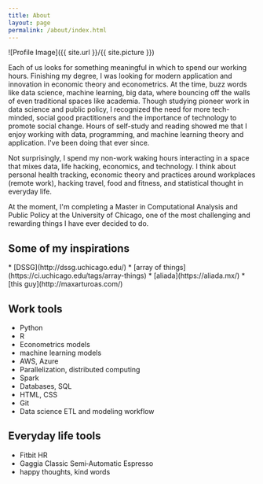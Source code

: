 ```yaml
---
title: About
layout: page
permalink: /about/index.html
---
```

![Profile Image]({{ site.url }}/{{ site.picture }})

<p>Each of us looks for something meaningful in which to spend our working hours. Finishing my degree, I was looking for modern application and innovation in economic theory and econometrics. At the time, buzz words like data science, machine learning, big data, where bouncing off the walls of even traditional spaces like academia. Though studying pioneer work in data science and public policy, I recognized the need for more tech-minded, social good practitioners and the importance of technology to promote social change. Hours of self-study and reading showed me that I enjoy working with data, programming, and machine learning theory and application. I've been doing that ever since.</p>
<p>Not surprisingly, I spend my non-work waking hours interacting in a space that mixes data, life hacking, economics, and technology. I think about personal health tracking, economic theory and practices around workplaces (remote work), hacking travel, food and fitness, and statistical thought in everyday life. </p>

<p>At the moment, I'm completing a Master in Computational Analysis and Public Policy at the University of Chicago, one of the most challenging and rewarding things I have ever decided to do.</p>

<h2>Some of my inspirations</h2>
* [DSSG](http://dssg.uchicago.edu/)
* [array of things](https://ci.uchicago.edu/tags/array-things)
* [aliada](https://aliada.mx/)
* [this guy](http://maxarturoas.com/)

<h2>Work tools</h2>

<ul class="skill-list">
    <li>Python</li>
    <li>R</li>
    <li>Econometrics models</li>
    <li>machine learning models</li>
    <li>AWS, Azure</li>
    <li>Parallelization, distributed computing</li>
    <li>Spark</li>
    <li>Databases, SQL</li>
    <li>HTML, CSS</li>
    <li>Git</li>
   <li>Data science ETL and modeling workflow</li>
</ul>

<h2>Everyday life tools</h2>

<ul class="skill-list">
    <li>Fitbit HR</li>
    <li>Gaggia Classic Semi‑Automatic Espresso</li>
     <li>happy thoughts, kind words</li>
</ul>
